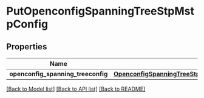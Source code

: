 # PutOpenconfigSpanningTreeStpMstpConfig

## Properties
Name | Type | Description | Notes
------------ | ------------- | ------------- | -------------
**openconfig_spanning_treeconfig** | [**OpenconfigSpanningTreeStpOpenconfigspanningtreestpMstpConfig**](OpenconfigSpanningTreeStpOpenconfigspanningtreestpMstpConfig.md) |  | [optional] 

[[Back to Model list]](../README.md#documentation-for-models) [[Back to API list]](../README.md#documentation-for-api-endpoints) [[Back to README]](../README.md)


